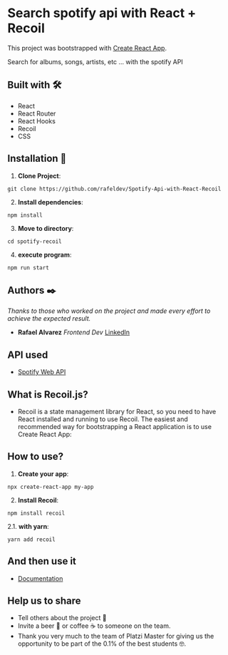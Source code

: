 # Search spotify api with React + Recoil

This project was bootstrapped with [Create React App](https://github.com/facebook/create-react-app).

Search for albums, songs, artists, etc ... with the spotify API

## Built with 🛠️

- React
- React Router
- React Hooks
- Recoil
- CSS
## Installation 🔨

1. **Clone Project**: 
```
git clone https://github.com/rafeldev/Spotify-Api-with-React-Recoil
```

2. **Install dependencies**: 
```
npm install
```
3. **Move to directory**: 
```
cd spotify-recoil
```
4. **execute program**: 
```
npm run start
```

## Authors ✒️

_Thanks to those who worked on the project and made every effort to achieve the expected result._

- **Rafael Alvarez** _Frontend Dev_ [LinkedIn](https://www.linkedin.com/in/rafedev/)

## API used

- [Spotify Web API](https://developer.spotify.com/documentation/web-api/)

## What is Recoil.js?

- Recoil is a state management library for React, so you need to have React installed and running to use Recoil. The easiest and recommended way for bootstrapping a React application is to use Create React App:

## How to use?

1. **Create your app**: 
```
npx create-react-app my-app
```

2. **Install Recoil**: 
```
npm install recoil
```
2.1. **with yarn**: 
```
yarn add recoil
```
## And then use it

- [Documentation](https://recoiljs.org/docs/introduction/getting-started)

## Help us to share

- Tell others about the project 📢
- Invite a beer 🍺 or coffee ☕ to someone on the team.
- Thank you very much to the team of Platzi Master for giving us the opportunity to be part of the 0.1% of the best students 🤓.

